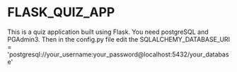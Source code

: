 # FLASK_QUIZ_APP
This is a quiz application built using Flask. You need postgreSQL and PGAdmin3.
Then in the config.py file edit the
SQLALCHEMY_DATABASE_URI = 'postgresql://your_username:your_password@localhost:5432/your_database'
